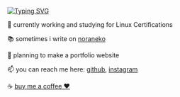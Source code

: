[![Typing SVG](https://readme-typing-svg.demolab.com?font=Victor+Mono&weight=700&size=25&duration=2000&pause=1000&color=008080&center=true&vCenter=true&multiline=true&random=false&width=500&height=200&lines=hello+world!;my+name+is+marco...;but+you+can+call+me;kernelpanic)](https://git.io/typing-svg)

🌱 currently working and studying for Linux Certifications

📚 sometimes i write on [noraneko](https://noraneko.vercel.app)

💭 planning to make a portfolio website

📫 you can reach me here: [github](https://github.com/kernelpanic95), [instagram](https://instagram.com/kernelpanic.sh)

☕ [buy me a coffee ❤️](https://ko-fi.com/kernelpanic95)


<!--
**kernelpanic95/kernelpanic95** is a ✨ _special_ ✨ repository because its `README.md` (this file) appears on your GitHub profile.

Here are some ideas to get you started:

- 🔭 I’m currently working on ...
- 🌱 I’m currently learning ...
- 👯 I’m looking to collaborate on ...
- 🤔 I’m looking for help with ...
- 💬 Ask me about ...
- 📫 How to reach me: ...
- 😄 Pronouns: ...
- ⚡ Fun fact: ...
-->
